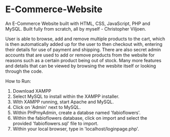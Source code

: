 # E-Commerce-Website
An E-Commerce Website built with HTML, CSS, JavaScript, PHP and MySQL. Built fully from scratch, all by myself - Christopher Viljoen.

User is able to browse, add and remove multiple products to the cart, which is then automatically added up for the user to then checkout with, entering their details for use of payment and shipping.
There are also secret admin accounts that are used to add or remove products from the website for reasons such as a certain product being out of stock.
Many more features and details that can be viewed by browsing the wesbite itself or looking through the code.

How to Run:

1. Download XAMPP
2. Select MySQL to install within the XAMPP installer.
3. WIth XAMPP running, start Apache and MySQL.
4. Click on 'Admin' next to MySQL.
5. Within PHPmyAdmin, create a databse named 'fabioflowers'.
6. Within the fabioflowers database, click on import and select the provided 'fabioflowers.sql' file to import.
7. Within your local browser, type in 'localhost/loginpage.php'.
